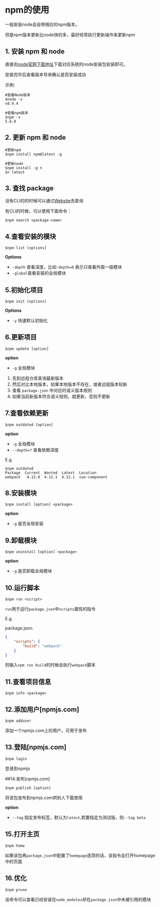 # npm的使用

一般安装node会自带相应的npm版本。

但是npm版本更新比node快的多，最好经常执行更新操作来更新npm

## 1. 安装 npm 和 node

直接去[node官网下载地址](https://nodejs.org/en/download/)下载对应系统的node安装包安装即可。

安装完毕后查看版本号来确认是否安装成功

示例:

```shell
#查看Node版本
$node -v
v8.9.4

#查看npm版本
$npm -v
5.6.0
```

## 2. 更新 npm 和 node

```shell
#更新npm
$npm install npm@latest -g 

#更新node
$npm install -g n 
$n latest
```



## 3. 查找 package

没有CLI的的时候可以通过[Website](https://www.npmjs.com/)去查询

有CLI的时候，可以使用下面命令：

```shell
$npm search <package-name>
```



## 4.查看安装的模块

```shell
$npm list [options]
```

**Options**

+ `-depth` 查看深度，比如`-depth=0` 表示只查看外面一级模块
+ `-global`查看安装的全局模块



## 5.初始化项目

```shell
$npm init [options]
```

**Options**

+ `-y` 快速默认初始化



## 6.更新项目

```shell
$npm update [option]
```

**option**

+ `-g` 全局模块

1. 先到远程仓库查询最新版本
2. 然后对比本地版本，如果本地版本不存在，或者远程版本较新
3. 查看 `package.json` 中对应的语义版本规则
4. 如果当前新版本符合语义规则，就更新，否则不更新



## 7.查看依赖更新

```shell
$npm outdated [option]
```

**option**

+ `-g` 全局模块
+ `--depth=?` 查看依赖深度

E.g.

```shell
$npm outdated
Package  Current  Wanted  Latest  Location
webpack   4.12.0  4.12.1  4.12.1  vue-component
```



## 8.安装模块

```shell
$npm install [option] <package>
```

**option**

+ `-g` 是否全局安装



## 9.卸载模块

```shell
$npm uninstall [option] <package>
```

**option**

- `-g` 是否卸载全局模块



## 10.运行脚本

```shell
$npm run <script>
```

`run`用于运行`package.json`中`scripts`属性的指令

E.g.

package.json:

```json
{
    "scripts": {
        "build": "webpack"
    }
}
```

则输入`npm run build`的时候会执行`webpack`脚本



## 11.查看项目信息

```shell
$npm info <package>
```



## 12.添加用户[npmjs.com]

```shell
$npm adduser
```

添加一个npmjs.com上的用户，可用于发布



## 13.登陆[npmjs.com]

```shell
$npm login
```

登录到npmjs



##14.发布[npmjs.com]

```shell
$npm publish [option]
```

将该包发布到npmjs.com供别人下载使用

**option**

+ `--tag` 指定发布标签，默认为`latest`,若要指定为测试版，则`--tag beta`



## 15.打开主页

```shell
$npm home
```

如果该包再`package.json`中配置了`homepage`选项的话，该指令会打开homepage中的页面



## 16.优化

```shell
$npm prune
```

该命令可以查看已经安装在`node_modules`却在`package.json`中未被引用的模块
